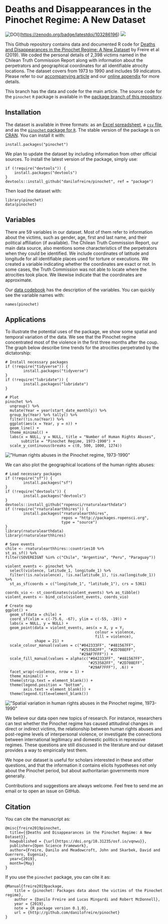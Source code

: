 # Deaths and Disappearances in the Pinochet Regime: A New Dataset

![DOI](https://zenodo.org/badge/103286196.svg)](https://zenodo.org/badge/latestdoi/103286196)
[![](http://cranlogs.r-pkg.org/badges/grand-total/pinochet?color=blue)](https://cran.r-project.org/package=pinochet)

This Github repository contains data and documented R code for [Deaths and Disappearances in the Pinochet Regime: A New Dataset](https://doi.org/10.31235/osf.io/vqnwu) by Freire et al (2019). We coded the personal details of 2,398 victims named in the Chilean Truth Commission Report along with information about the perpetrators and geographical coordinates for all identifiable atrocity locations. The dataset covers from 1973 to 1990 and includes 59 indicators. Please refer to our [accompanying article](https://doi.org/10.31235/osf.io/vqnwu) and our [online appendix](https://osf.io/8fkxq) for more details.

This branch has the data and code for the main article. The source code for the `pinochet` `R` package is available in the [package branch of this repository](https://github.com/danilofreire/pinochet/tree/package).

## Installation

The dataset is available in three formats: as an [Excel spreadsheet](https://github.com/danilofreire/pinochet/raw/master/data/pinochet.xlsx), a [`csv` file](https://raw.githubusercontent.com/danilofreire/pinochet/master/data/pinochet.csv),  and as the [`pinochet` package for `R`](http://github.com/danilofreire/pinochet/tree/package). The stable version of the package is on [CRAN](https://cran.r-project.org/package=pinochet). You can install it with:

```
install.packages("pinochet")
```

We plan to update the dataset by including information from other official sources. To install the latest version of the package, simply use:

```
if (!require("devtools")) {
    install.packages("devtools")
}
devtools::install_github("danilofreire/pinochet", ref = "package")
```

Then load the dataset with:

```
library(pinochet)
data(pinochet)
```

## Variables

There are 59 variables in our dataset. Most of them refer to information about the victims, such as gender, age, first and last name, and their political affiliation (if available). The Chilean Truth Commission Report, our main data source, also mentions some characteristics of the perpetrators when they could be identified. We include coordinates of latitude and longitude for all identifiable places used for torture or executions. We created a variable indicating whether the coordinates are exact or not. In some cases, the Truth Commission was not able to locate where the atrocities took place. We likewise indicate that the coordinates are approximate. 

Our [data codebook](https://osf.io/8fkxq) has the description of the variables. You can quickly see the variable names with: 

```
names(pinochet)
```

## Applications

To illustrate the potential uses of the package, we show some spatial and temporal variation of the data. We see that the Pinochet regime concentrated most of the violence in the first three months after the coup. The graph below describe time trends for the atrocities perpetrated by the dictatorship:

```
# Install necessary packages
if (!require("tidyverse")) {
        install.packages("tidyverse")
}
if (!require("lubridate")) {
        install.packages("lubridate")
}

# Plot
pinochet %>% 
  ungroup() %>% 
  mutate(Year = year(start_date_monthly)) %>%
  group_by(Year) %>% tally() %>% 
  filter(!is.na(Year)) %>% 
  ggplot(aes(x = Year, y = n)) +
  geom_line() +
  theme_minimal() +
  labs(x = NULL, y = NULL, title = "Number of Human Rights Abuses", 
       subtitle = "Pinochet Regime, 1973-1990") +
  scale_y_continuous(breaks = c(0, 500, 1000, 1274))
```

!["Human rights abuses in the Pinochet regime, 1973-1990"](https://github.com/danilofreire/pinochet/raw/master/figures/time-trend.png)

We can also plot the geographical locations of the human rights abuses: 

```
# Load necessary packages
if (!require("sf")) {
        install.packages("sf")
}
if (!require("devtools")) {
        install.packages("devtools")
}
devtools::install_github("ropensci/rnaturalearthdata")
if (!require("rnaturalearthhires")) {
        install.packages("rnaturalearthhires",
                         repos = "http://packages.ropensci.org",
                         type = "source")
}
library(rnaturalearthdata)
library(rnaturalearthhires)

# Save events
chile <- rnaturalearthhires::countries10 %>%
st_as_sf() %>%
filter(SOVEREIGNT %in% c("Chile", "Argentina", "Peru", "Paraguay"))

violent_events <- pinochet %>% 
  select(violence, latitude_1, longitude_1) %>%
  filter(!is.na(violence), !is.na(latitude_1), !is.na(longitude_1)) %>%
  st_as_sf(coords = c("longitude_1", "latitude_1"), crs = 5361) 

coords_vio <- st_coordinates(violent_events) %>% as_tibble()
violent_events <- bind_cols(violent_events, coords_vio)

# Create map
ggplot() +
  geom_sf(data = chile) +
  coord_sf(xlim = c(-75.6, -67), ylim = c(-55, -19)) +
  labs(x = NULL, y = NULL) +
  geom_point(data = violent_events, aes(x = X, y = Y,
                                        colour = violence,
                                        fill = violence),
             shape = 21) + 
  scale_colour_manual(values = c("#042333FF", "#481567FF",
                                 "#253582FF", "#2D708EFF",
                                 "#29AF7FFF")) +
  scale_fill_manual(values = alpha(c("#042333FF", "#481567FF",
                                     "#253582FF", "#2D708EFF",
                                     "#29AF7FFF"), .6)) +
  facet_wrap(~violence, nrow = 1) +
  theme_minimal() +
  theme(strip.text = element_blank()) +
  theme(legend.position = "bottom",
        axis.text = element_blank()) + 
  theme(legend.title=element_blank())
```

!["Spatial variation in human rights abuses in the Pinochet regime, 1973-1990"](https://github.com/danilofreire/pinochet/raw/master/figures/map.png)

We believe our data open new topics of research. For instance, researchers can test whether the Pinochet regime has caused attitudinal changes in direct or indirect victims, the relationship between human rights abuses and post-regime levels of interpersonal violence, or investigate the connections between international legitimacy and domestic politics in repressive regimes. These questions are still discussed in the literature and our dataset provides a way to empirically test them.

We hope our dataset is useful for scholars interested in these and other questions, and that the information it contains elicits hypotheses not only about the Pinochet period, but about authoritarian governments more generally. 

Contributions and suggestions are always welcome. Feel free to send me an email or to open an issue on GitHub.

## Citation

You can cite the manuscript as:

```
@misc{freire2019pinochet,
  title={{Deaths and Disappearances in the Pinochet Regime: A New Dataset}},
  howpublished = {\url{https://doi.org/10.31235/osf.io/vqnwu}},
  publisher={Open Science Framework},
  author={Freire, Danilo and Meadowcroft, John and Skarbek, David and Guerrero, Eugenia},
  year={2019},
  month={May}
}
```

If you use the `pinochet` package, you can cite it as:

```
@Manual{freire2019package,
    title = {pinochet: Packages data about the victims of the Pinochet regime},
    author = {Danilo Freire and Lucas Mingardi and Robert McDonnell},
    year = {2019},
    note = {R package version 0.1.0},
    url = {http://github.com/danilofreire/pinochet}
}
```


